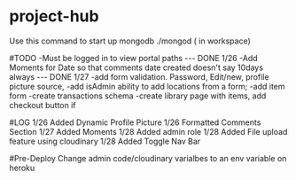 # project-hub
Use this command to start up mongodb
 ./mongod ( in workspace)
 
#TODO
-Must be logged in to view portal paths --- DONE 1/26
-Add Moments for Date so that comments date created doesn't say 10days always --- DONE 1/27
-add form validation. Password, Edit/new, profile picture source, 
-add isAdmin ability to add locations from a form;
-add item form
-create transactions schema
-create library page with items, add checkout button if 

#LOG
1/26 Added Dynamic Profile Picture
1/26 Formatted Comments Section
1/27 Added Moments
1/28 Added admin role
1/28 Added File upload feature using cloudinary
1/28 Added Toggle Nav Bar


#Pre-Deploy
Change admin code/cloudinary varialbes to an env variable on heroku

